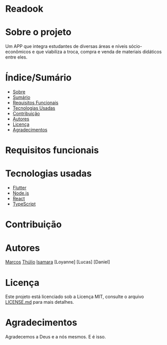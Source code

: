 # Readook
# Sobre o projeto
Um APP que integra estudantes de diversas áreas e níveis sócio-econômicos e que viabiliza a troca, compra e venda de materiais didáticos entre eles.

# Índice/Sumário
* [Sobre](#sobre-o-projeto)
* [Sumário](#índice/sumário)
* [Requisitos Funcionais](#requisitos-funcionais)
* [Tecnologias Usadas](#tecnologias-usadas)
* [Contribuição](#contribuição)
* [Autores](#autores)
* [Licença](#licença)
* [Agradecimentos](#agradecimentos)

# Requisitos funcionais

# Tecnologias usadas
- [Flutter](https://flutter.dev/)
- [Node.js](https://nodejs.org/en/)
- [React](https://pt-br.reactjs.org/)
- [TypeScript](https://www.typescriptlang.org/)

# Contribuição

# Autores
[Marcos](https://github.com/mrcosta93)
[Thúlio](https://github.com/thulioplopes)
[Isamara](https://github.com/IsamaraJangola)
[Loyanne]
[Lucas]
[Daniel]

# Licença
Este projeto está licenciado sob a Licença MIT,  consulte o arquivo [LICENSE.md](LICENSE.md) para mais detalhes.

# Agradecimentos
Agradecemos a Deus e a nós mesmos. E é isso. 
